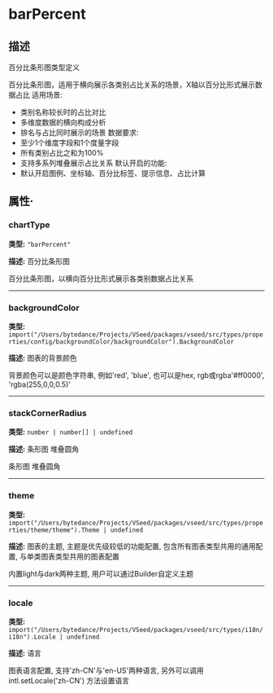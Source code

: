 # barPercent
## 描述
百分比条形图类型定义

百分比条形图，适用于横向展示各类别占比关系的场景，X轴以百分比形式展示数据占比
适用场景:
- 类别名称较长时的占比对比
- 多维度数据的横向构成分析
- 排名与占比同时展示的场景
数据要求:
- 至少1个维度字段和1个度量字段
- 所有类别占比之和为100%
- 支持多系列堆叠展示占比关系
默认开启的功能:
- 默认开启图例、坐标轴、百分比标签、提示信息、占比计算


## 属性·

### chartType

**类型:** `"barPercent"`

**描述:**
百分比条形图

百分比条形图，以横向百分比形式展示各类别数据占比关系

---

### backgroundColor

**类型:** `import("/Users/bytedance/Projects/VSeed/packages/vseed/src/types/properties/config/backgroundColor/backgroundColor").BackgroundColor`

**描述:**
图表的背景颜色

背景颜色可以是颜色字符串, 例如'red', 'blue', 也可以是hex, rgb或rgba'#ff0000', 'rgba(255,0,0,0.5)'

---

### stackCornerRadius

**类型:** `number | number[] | undefined`

**描述:**
条形图 堆叠圆角

条形图 堆叠圆角

---

### theme

**类型:** `import("/Users/bytedance/Projects/VSeed/packages/vseed/src/types/properties/theme/theme").Theme | undefined`

**描述:**
图表的主题, 主题是优先级较低的功能配置, 包含所有图表类型共用的通用配置, 与单类图表类型共用的图表配置

内置light与dark两种主题, 用户可以通过Builder自定义主题

---

### locale

**类型:** `import("/Users/bytedance/Projects/VSeed/packages/vseed/src/types/i18n/i18n").Locale | undefined`

**描述:**
语言

图表语言配置, 支持'zh-CN'与'en-US'两种语言, 另外可以调用 intl.setLocale('zh-CN') 方法设置语言